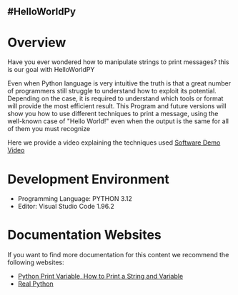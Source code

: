 #HelloWorldPy
--------------------------------------------------------------------------------------------------------------

# Overview

Have you ever wondered how to manipulate strings to print messages? this is our goal with HelloWorldPY

Even when Python language is very intuitive the truth is that a great number of programmers still struggle to understand how to exploit its potential. Depending on the case, it is required to understand which tools or format will provide the most efficient result.
This Program and future versions will show you how to use different techniques to print a message, using the well-known case of "Hello World!" even when the output is the same for all of them you must recognize 

Here we provide a video explaining the techniques used 
[Software Demo Video](http://youtube.link.goes.here)

# Development Environment

- Programming Language: PYTHON 3.12
- Editor: Visual Studio Code 1.96.2

# Documentation Websites

If you want to find more documentation for this content we recommend the following websites:
* [Python Print Variable, How to Print a String and Variable]([http://url.link.goes.here](https://www.freecodecamp.org/news/python-print-variable-how-to-print-a-string-and-variable/))
* [Real Python](https://realpython.com/python-f-strings/)
